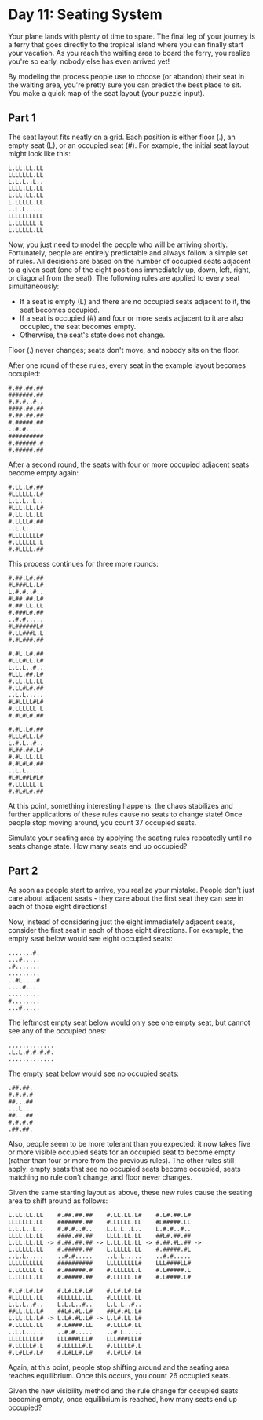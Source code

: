 # Day 11: Seating System

Your plane lands with plenty of time to spare. The final leg of your journey is a ferry that goes directly to the tropical island where you can finally start your vacation. As you reach the waiting area to board the ferry, you realize you're so early, nobody else has even arrived yet!

By modeling the process people use to choose (or abandon) their seat in the waiting area, you're pretty sure you can predict the best place to sit. You make a quick map of the seat layout (your puzzle input).

## Part 1

The seat layout fits neatly on a grid. Each position is either floor (.), an empty seat (L), or an occupied seat (#). For example, the initial seat layout might look like this:

```
L.LL.LL.LL
LLLLLLL.LL
L.L.L..L..
LLLL.LL.LL
L.LL.LL.LL
L.LLLLL.LL
..L.L.....
LLLLLLLLLL
L.LLLLLL.L
L.LLLLL.LL
```

Now, you just need to model the people who will be arriving shortly. Fortunately, people are entirely predictable and always follow a simple set of rules. All decisions are based on the number of occupied seats adjacent to a given seat (one of the eight positions immediately up, down, left, right, or diagonal from the seat). The following rules are applied to every seat simultaneously:

- If a seat is empty (L) and there are no occupied seats adjacent to it, the seat becomes occupied.
- If a seat is occupied (#) and four or more seats adjacent to it are also occupied, the seat becomes empty.
- Otherwise, the seat's state does not change.

Floor (.) never changes; seats don't move, and nobody sits on the floor.

After one round of these rules, every seat in the example layout becomes occupied:

```
#.##.##.##
#######.##
#.#.#..#..
####.##.##
#.##.##.##
#.#####.##
..#.#.....
##########
#.######.#
#.#####.##
```

After a second round, the seats with four or more occupied adjacent seats become empty again:

```
#.LL.L#.##
#LLLLLL.L#
L.L.L..L..
#LLL.LL.L#
#.LL.LL.LL
#.LLLL#.##
..L.L.....
#LLLLLLLL#
#.LLLLLL.L
#.#LLLL.##
```

This process continues for three more rounds:

```
#.##.L#.##
#L###LL.L#
L.#.#..#..
#L##.##.L#
#.##.LL.LL
#.###L#.##
..#.#.....
#L######L#
#.LL###L.L
#.#L###.##
```

```
#.#L.L#.##
#LLL#LL.L#
L.L.L..#..
#LLL.##.L#
#.LL.LL.LL
#.LL#L#.##
..L.L.....
#L#LLLL#L#
#.LLLLLL.L
#.#L#L#.##
```

```
#.#L.L#.##
#LLL#LL.L#
L.#.L..#..
#L##.##.L#
#.#L.LL.LL
#.#L#L#.##
..L.L.....
#L#L##L#L#
#.LLLLLL.L
#.#L#L#.##
```

At this point, something interesting happens: the chaos stabilizes and further applications of these rules cause no seats to change state! Once people stop moving around, you count 37 occupied seats.

Simulate your seating area by applying the seating rules repeatedly until no seats change state. How many seats end up occupied?


## Part 2

As soon as people start to arrive, you realize your mistake. People don't just care about adjacent seats - they care about the first seat they can see in each of those eight directions!

Now, instead of considering just the eight immediately adjacent seats, consider the first seat in each of those eight directions. For example, the empty seat below would see eight occupied seats:

```
.......#.
...#.....
.#.......
.........
..#L....#
....#....
.........
#........
...#.....
```

The leftmost empty seat below would only see one empty seat, but cannot see any of the occupied ones:

```
.............
.L.L.#.#.#.#.
.............
```

The empty seat below would see no occupied seats:

```
.##.##.
#.#.#.#
##...##
...L...
##...##
#.#.#.#
.##.##.
```

Also, people seem to be more tolerant than you expected: it now takes five or more visible occupied seats for an occupied seat to become empty (rather than four or more from the previous rules). The other rules still apply: empty seats that see no occupied seats become occupied, seats matching no rule don't change, and floor never changes.

Given the same starting layout as above, these new rules cause the seating area to shift around as follows:

    L.LL.LL.LL    #.##.##.##    #.LL.LL.L#    #.L#.##.L#
    LLLLLLL.LL    #######.##    #LLLLLL.LL    #L#####.LL
    L.L.L..L..    #.#.#..#..    L.L.L..L..    L.#.#..#..
    LLLL.LL.LL    ####.##.##    LLLL.LL.LL    ##L#.##.##
    L.LL.LL.LL -> #.##.##.## -> L.LL.LL.LL -> #.##.#L.## ->
    L.LLLLL.LL    #.#####.##    L.LLLLL.LL    #.#####.#L
    ..L.L.....    ..#.#.....    ..L.L.....    ..#.#.....
    LLLLLLLLLL    ##########    LLLLLLLLL#    LLL####LL#
    L.LLLLLL.L    #.######.#    #.LLLLLL.L    #.L#####.L
    L.LLLLL.LL    #.#####.##    #.LLLLL.L#    #.L####.L#
    
    #.L#.L#.L#    #.L#.L#.L#    #.L#.L#.L#
    #LLLLLL.LL    #LLLLLL.LL    #LLLLLL.LL
    L.L.L..#..    L.L.L..#..    L.L.L..#..
    ##LL.LL.L#    ##L#.#L.L#    ##L#.#L.L#
    L.LL.LL.L# -> L.L#.#L.L# -> L.L#.LL.L#
    #.LLLLL.LL    #.L####.LL    #.LLLL#.LL
    ..L.L.....    ..#.#.....    ..#.L.....
    LLLLLLLLL#    LLL###LLL#    LLL###LLL#
    #.LLLLL#.L    #.LLLLL#.L    #.LLLLL#.L
    #.L#LL#.L#    #.L#LL#.L#    #.L#LL#.L#

Again, at this point, people stop shifting around and the seating area reaches equilibrium. Once this occurs, you count 26 occupied seats.

Given the new visibility method and the rule change for occupied seats becoming empty, once equilibrium is reached, how many seats end up occupied?
